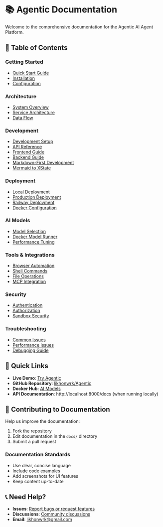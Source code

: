 # 📚 Agentic Documentation

Welcome to the comprehensive documentation for the Agentic AI Agent Platform.

## 📖 Table of Contents

### Getting Started
- [Quick Start Guide](quick-start.md)
- [Installation](installation.md)
- [Configuration](configuration.md)

### Architecture
- [System Overview](architecture.md)
- [Service Architecture](services.md)
- [Data Flow](data-flow.md)

### Development
- [Development Setup](development.md)
- [API Reference](api-reference.md)
- [Frontend Guide](frontend.md)
- [Backend Guide](backend.md)
- [Markdown-First Development](markdown-first.md)
- [Mermaid to XState](mermaid-xstate.md)

### Deployment
- [Local Deployment](deployment-local.md)
- [Production Deployment](deployment-production.md)
- [Railway Deployment](deployment-railway.md)
- [Docker Configuration](docker.md)

### AI Models
- [Model Selection](models.md)
- [Docker Model Runner](model-runner.md)
- [Performance Tuning](performance.md)

### Tools & Integrations
- [Browser Automation](tools-browser.md)
- [Shell Commands](tools-shell.md)
- [File Operations](tools-files.md)
- [MCP Integration](mcp.md)

### Security
- [Authentication](security-auth.md)
- [Authorization](security-authz.md)
- [Sandbox Security](security-sandbox.md)

### Troubleshooting
- [Common Issues](troubleshooting.md)
- [Performance Issues](performance-troubleshooting.md)
- [Debugging Guide](debugging.md)

## 🚀 Quick Links

- **Live Demo**: [Try Agentic](https://agentic-demo.railway.app)
- **GitHub Repository**: [likhonwrk/Agentic](https://github.com/likhonwrk/Agentic)
- **Docker Hub**: [AI Models](https://hub.docker.com/u/ai)
- **API Documentation**: http://localhost:8000/docs (when running locally)

## 📝 Contributing to Documentation

Help us improve the documentation:

1. Fork the repository
2. Edit documentation in the `docs/` directory
3. Submit a pull request

### Documentation Standards
- Use clear, concise language
- Include code examples
- Add screenshots for UI features
- Keep content up-to-date

## 📞 Need Help?

- **Issues**: [Report bugs or request features](https://github.com/likhonwrk/Agentic/issues)
- **Discussions**: [Community discussions](https://github.com/likhonwrk/Agentic/discussions)
- **Email**: [likhonwrk@gmail.com](mailto:likhonwrk@gmail.com)
